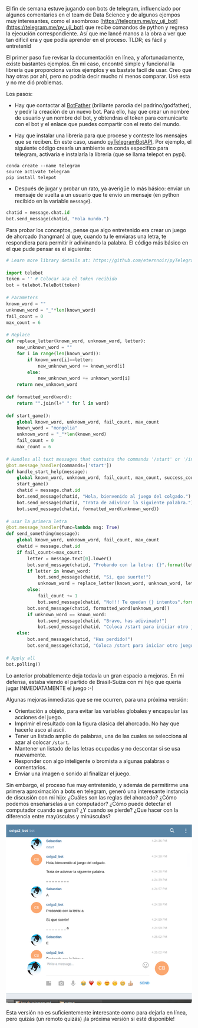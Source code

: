 <!--
.. title: Bot de Telegram
.. slug: bot-de-telegram
.. date: 2018-06-19 04:15:11 UTC
.. tags: telegram
.. category: proyectos
.. link: 
.. description: 
.. type: text
-->

El fin de semana estuve jugando con bots de telegram, influenciado por algunos comentarios en el team de Data Science y de algunos ejempos muy interesantes, como el asombroso [https://telegram.me/py_uji_bot](https://telegram.me/py_uji_bot) que recibe comandos de python y regresa la ejecución correspondiente. Así que me lancé manos a la obra a ver que tan difícil era y que podía aprender en el proceso. TLDR; es fácil y entretenid

El primer paso fue revisar la documentación en línea, y afortunadamente, existe bastantes ejemplos. En mi caso, encontré simple y funcional la librería  que proporciona varios ejemplos y es bastate fácil de usar. Creo que hay otras por ahí, pero no podría decir mucho ni menos comparar. Usé esta y no me dió problemas.

Los pasos:

* Hay que contactar al [BotFather](https://web.telegram.org/#/im?p=@BotFather) (brillante parodia del padrino/godfather), y pedir la creación de un nuevo bot. Para ello, hay que crear un nombre de usuario y un nombre del bot, y obtendras el token para comunicarte con el bot y el enlace que puedes compartir con el resto del mundo.


* Hay que instalar una librería para que procese y conteste los mensajes que se reciben. En este caso, usando [pyTelegramBotAPI](https://github.com/eternnoir/pyTelegramBotAPI). Por ejemplo, el siguiente código crearía un ambiente en conda especifico para telegram, activaría e instalaría la libreria (que se llama telepot en pypi).
```
conda create --name telegram
source activate telegram
pip install telepot
```

* Después de jugar y probar un rato, ya averigüe lo más básico: enviar un mensaje de vuelta a un usuario que te envio un mensaje (en python recibido en la variable `message`).
```python
chatid = message.chat.id
bot.send_message(chatid, "Hola mundo.")
```

Para probar los conceptos, pense que algo entretenido era crear un juego de ahorcado (hangman) al que, cuando tu le enviaras una letra, te respondiera para permitir ir  adivinando la palabra. El código más básico en el que pude pensar es el siguiente:

```python
# Learn more library details at: https://github.com/eternnoir/pyTelegramBotAPI

import telebot
token = '' # Colocar aca el token recibido
bot = telebot.TeleBot(token)

# Parameters
known_word = ""
unknown_word = "_"*len(known_word)
fail_count = 0
max_count = 6

# Replace
def replace_letter(known_word, unknown_word, letter):
    new_unknown_word = ""
    for i in range(len(known_word)):
        if known_word[i]==letter:
            new_unknown_word += known_word[i]
        else:
            new_unknown_word += unknown_word[i]
    return new_unknown_word

def formatted_word(word):
    return "".join(l+" " for l in word)

def start_game():
    global known_word, unknown_word, fail_count, max_count
    known_word = "mongolia"
    unknown_word = "_"*len(known_word)
    fail_count = 0
    max_count = 6

# Handles all text messages that contains the commands '/start' or '/inicio'.
@bot.message_handler(commands=['start'])
def handle_start_help(message):
    global known_word, unknown_word, fail_count, max_count, success_count
    start_game()
    chatid = message.chat.id
    bot.send_message(chatid, "Hola, bienvenido al juego del colgado.")
    bot.send_message(chatid, "Trata de adivinar la siguiente palabra.")
    bot.send_message(chatid, formatted_word(unknown_word))

# usar la primera letra
@bot.message_handler(func=lambda msg: True)
def send_something(message):
    global known_word, unknown_word, fail_count, max_count
    chatid = message.chat.id
    if fail_count<=max_count:
        letter = message.text[0].lower()
        bot.send_message(chatid, "Probando con la letra: {}".format(letter))
        if letter in known_word:
            bot.send_message(chatid, "Si, que suerte!")
            unknown_word = replace_letter(known_word, unknown_word, letter)        
        else:
            fail_count += 1
            bot.send_message(chatid, "No!!! Te quedan {} intentos".format(max_count-fail_count))        
        bot.send_message(chatid, formatted_word(unknown_word))
        if unknown_word == known_word:
            bot.send_message(chatid, "Bravo, has adivinado!")
            bot.send_message(chatid, "Coloca /start para iniciar otro juego")
    else:
        bot.send_message(chatid, "Has perdido!")
        bot.send_message(chatid, "Coloca /start para iniciar otro juego")

# Apply all
bot.polling()
```

Lo anterior probablemente deja todavía un gran espacio a mejoras. En mi defensa, estaba viendo el partido de Brasil-Suiza con mi hijo que queria jugar INMEDIATAMENTE el juego :-)

Algunas mejoras inmediatas que se me ocurren, para una próxima versión:
* Orientación a objeto, para evitar las variables globales y encapsular las acciones del juego.
* Imprimir el resultado con la figura clásica del ahorcado. No hay que hacerle asco al ascii.
* Tener un listado amplio de palabras, una de las cuales se selecciona al azar al colocar `/start`.
* Mantener un listado de las letras ocupadas y no descontar si se usa nuevamente.
* Responder con algo inteligente o bromista a algunas palabras o comentarios.
* Enviar una imagen o sonido al finalizar el juego.

Sin embargo, el proceso fue muy entretenido, y además de permitirme una primera aproximación a bots en telegram, generó una interesante instancia de discusión con mi hijo: ¿Cuáles son las reglas del ahorcado? ¿Cómo podemos enseñarselas a un computador? ¿Cómo puede detectar el computador cuando se gana? ¿Y cuando se pierde? ¿Que hacer con la diferencia entre mayúsculas y minúsculas?  

![colga2_bot](/posts/bot-de-telegram/colga2_bot.png "colga2_bot")

Esta versión no es suficientemente interesante como para dejarla en línea, pero quizás (un remoto quizás) ¡la próxima versión si esté disponible!
